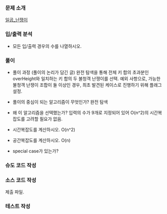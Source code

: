 ### 문제 소개
[일곱_난쟁이](link_to_problem)

### 입/출력 분석
- 모든 입/출력 경우의 수를 나열하시오.

### 풀이
- 풀이 과정 (풀이의 논리가 담긴 글)
완전 탐색을 통해 전체 키 합의 초과분인 overHeight와 일치하는 키 합의 두 불청객 난쟁이를 선택.
예외 사항으로, 가능한 불청객 난쟁이 조합이 둘 이상인 경우, 최초 발견된 케이스로 진행하기 위해 플래그 설정.

- 풀이의 중심이 되는 알고리즘이 무엇인가?
완전 탐색

- 왜 이 알고리즘을 선택했는가?
입력의 수가 9개로 지정되어 있어 O(n^2)의 시간복잡도를 고려할 필요가 없음.

- 시간복잡도를 계산하시오.
O(n^2)

- 공간복잡도를 계산하시오.
O(n)

- special case가 있는가?

### 슈도 코드 작성

### 소스 코드 작성
제출 파일.

### 테스트 작성
